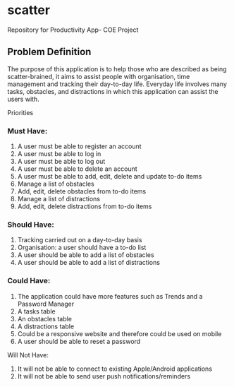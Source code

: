 # scatter
Repository for Productivity App- COE Project

## Problem Definition 


The purpose of this application is to help those who are described as being scatter-brained, it aims to assist people with organisation, time management and tracking their day-to-day life. Everyday life involves many tasks, obstacles, and distractions in which this application can assist the users with.


Priorities 

### Must Have:

1. A user must be able to register an account
2. A user must be able to log in
3. A user must be able to log out
4. A user must be able to delete an account
5. A user must be able to add, edit, delete and update to-do items
6. Manage a list of obstacles
7. Add, edit, delete obstacles from to-do items
8. Manage a list of distractions
9. Add, edit, delete distractions from to-do items

### Should Have:

1. Tracking carried out on a day-to-day basis
2. Organisation: a user should have a to-do list
3. A user should be able to add a list of obstacles
4. A user should be able to add a list of distractions

### Could Have:

1. The application could have more features such as Trends and a Password Manager
2. A tasks table
3. An obstacles table
4. A distractions table
5. Could be a responsive website and therefore could be used on mobile
6. A user should be able to reset a password

Will Not Have:

1. It will not be able to connect to existing Apple/Android applications 
2. It will not be able to send user push notifications/reminders

